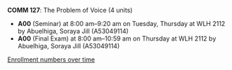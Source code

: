 **COMM 127**: The Problem of Voice (4 units)

- **A00** (Seminar) at 8:00 am–9:20 am on Tuesday, Thursday at WLH 2112 by Abuelhiga, Soraya Jill (A53049114)
- **A00** (Final Exam) at 8:00 am–10:59 am on Thursday at WLH 2112 by Abuelhiga, Soraya Jill (A53049114)

[Enrollment numbers over time](./COMM127.tsv)
